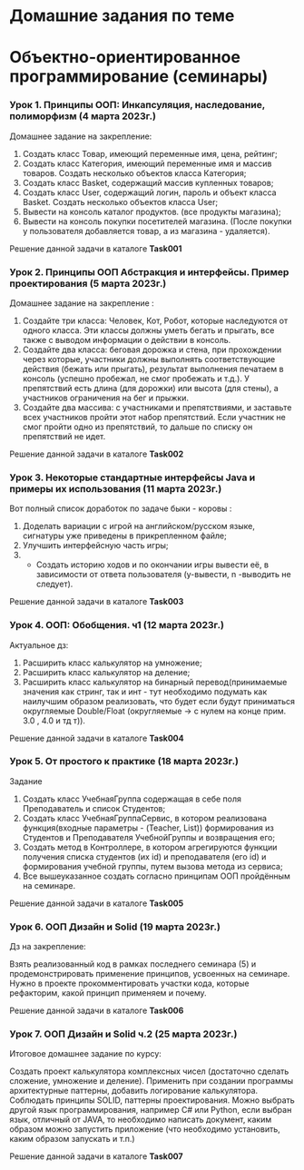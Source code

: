 ﻿# Домашние задания по теме #

# Объектно-ориентированное программирование (семинары) #

### Урок 1. Принципы ООП: Инкапсуляция, наследование, полиморфизм (4 марта 2023г.) ###

Домашнее задание на закрепление:

1. Создать класс Товар, имеющий переменные имя, цена, рейтинг;
2. Создать класс Категория, имеющий переменные имя и массив товаров. Создать несколько объектов класса Категория;
3. Создать класс Basket, содержащий массив купленных товаров;
4. Создать класс User, содержащий логин, пароль и объект класса Basket. Создать несколько объектов класса User;
5. Вывести на консоль каталог продуктов. (все продукты магазина);
6. Вывести на консоль покупки посетителей магазина. (После покупки у пользователя добавляется товар, а из магазина - удаляется).


Решение данной задачи в каталоге **Task001**

### Урок 2. Принципы ООП Абстракция и интерфейсы. Пример проектирования (5 марта 2023г.) ###

Домашнее задание на закрепление :

1. Создайте три класса: Человек, Кот, Робот, которые наследуются от одного класса. Эти классы должны уметь бегать и прыгать, все также с выводом информации о действии в консоль.
2. Создайте два класса: беговая дорожка и стена, при прохождении через которые, участники должны выполнять соответствующие действия (бежать или прыгать), результат выполнения печатаем в консоль (успешно пробежал, не смог пробежать и т.д.). У препятствий есть длина (для дорожки) или высота (для стены), а участников ограничения на бег и прыжки.
3. Создайте два массива: с участниками и препятствиями, и заставьте всех участников пройти этот набор препятствий. Если участник не смог пройти одно из препятствий, то дальше по списку он препятствий не идет.

Решение данной задачи в каталоге **Task002**


### Урок 3. Некоторые стандартные интерфейсы Java и примеры их использования (11 марта 2023г.) ###

Вот полный список доработок по задаче быки - коровы :

1. Доделать вариации с игрой на английском/русском языке, сигнатуры уже приведены в прикрепленном файле;
2. Улучшить интерфейсную часть игры;
3. * Создать историю ходов и по окончании игры вывести её, в зависимости от ответа пользователя (y-вывести, n -выводить не следует).

Решение данной задачи в каталоге **Task003**


### Урок 4. ООП: Обобщения. ч1 (12 марта 2023г.) ###


Актуальное дз:
1. Расширить класс калькулятор на умножение;
2. Расширить класс калькулятор на деление;
3. Расширить класс калькулятор на бинарный перевод(принимаемые значения как стринг, так и инт - тут необходимо подумать как наилучшим образом реализовать, что будет если будут приниматься округляемые Double/Float (округляемые -> с нулем на конце прим. 3.0 , 4.0 и тд т)).

Решение данной задачи в каталоге **Task004**


### Урок 5. От простого к практике (18 марта 2023г.) ###

Задание

1. Создать класс УчебнаяГруппа содержащая в себе поля Преподаватель и список Студентов;
2. Создать класс УчебнаяГруппаСервис, в котором реализована функция(входные параметры - (Teacher, List<Strudent>)) формирования из Студентов и Преподавателя УчебнойГруппы и возвращения его;
3. Создать метод в Контроллере, в котором агрегируются функции получения списка студентов (их id) и преподавателя (его id) и формирования учебной группы, путем вызова метода из сервиса;
4. Все вышеуказанное создать согласно принципам ООП пройдённым на семинаре.

Решение данной задачи в каталоге **Task005**

### Урок 6. ООП Дизайн и Solid (19 марта 2023г.) ###

Дз на закрепление:

Взять реализованный код в рамках последнего семинара (5) и продемонстрировать применение принципов,
усвоенных на семинаре. Нужно в проекте прокомментировать участки кода, которые
рефакторим, какой принцип применяем и почему.

Решение данной задачи в каталоге **Task006**


### Урок 7. ООП Дизайн и Solid ч.2 (25 марта 2023г.) ###

Итоговое домашнее задание по курсу:

Создать проект калькулятора комплексных чисел (достаточно сделать сложение, умножение и деление). Применить при создании программы архитектурные паттерны, добавить логирование калькулятора. Соблюдать принципы SOLID, паттерны проектирования. Можно выбрать другой язык программирования, например C# или Python, если выбран язык, отличный от JAVA, то необходимо написать документ, каким образом можно запустить приложение (что необходимо установить, каким образом запускать и т.п.)

Решение данной задачи в каталоге **Task007**